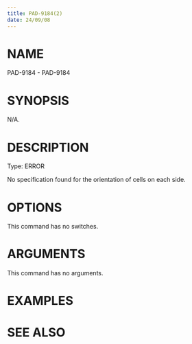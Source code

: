 ```yaml
---
title: PAD-9184(2)
date: 24/09/08
---
```


# NAME

PAD-9184 - PAD-9184

# SYNOPSIS

N/A.

# DESCRIPTION

Type: ERROR

No specification found for the orientation of cells on each side.

# OPTIONS

This command has no switches.

# ARGUMENTS

This command has no arguments.

# EXAMPLES

# SEE ALSO
